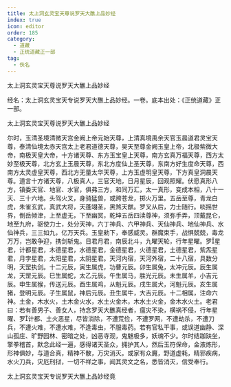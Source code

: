 ```yaml
---
title: 太上洞玄灵宝天尊说罗天大醮上品妙经
index: true
icon: editor
order: 185
category:
  - 道藏
  - 正统道藏正一部
tag:
  - 佚名
---
```


太上洞玄灵宝天尊说罗天大醮上品妙经  

经名：太上洞玄灵宝天专说罗天大醮上品妙经。一卷。底本出处：《正统道藏》正一部。  

太上洞玄灵宝天尊说罗天大醮上品妙经  

尔时，玉清圣境清微天宫金阙上帝元始天尊，上清真境禹余天官玉晨道君灵宝天尊，泰清仙境太赤天宫太上老君道德天尊，昊天至尊金阙玉皇上帝，北极紫微大帝，南极天皇大帝，十方诸天尊、东方玉宝皇上天尊，南方玄真万福天尊，西方太妙至极天尊，北方玄上玉晨天尊，东北方度仙上圣天尊，东南方好生度命天尊，西南方太灵虚皇天尊，西北方无量太华天尊，上方玉虚明皇天尊，下方真皇洞晨天尊。道言十方诸天尊，八极真人，三官天地，日月星辰，回观照耀。伏愿真形八方，镇委天官、地官、水官，俱弗三方，和同万汇，太一真形，变成本相，八十一天、三十六地。头驾火叉，身骑猛兽，或跨苍龙，掷火万里。五岳至尊，青龙白虎，朱雀玄武，真武大将，天蓬翊圣，黑煞天猷。罗叉从后，力士随行。啖摇世界，倒岳倾津，上至虚无，下至幽冥，乾坤五岳四渎尊神，须弥手弄，顶戴昆仑，地至九府，驱使力士，处分天神，六丁神兵、六甲神兵、天仙神兵、地仙神兵、水仙神兵，三三如九，亿万天兵。玉皇勑下，奉感威灵。群魔束手，战惧兢兢，毒龙万万，岂敢争迎，携剑斩鬼。日君月君，南辰北斗，九曜天轮，行年星曜。罗星君，计都星君，木德星君，水德星君，金德星君，火德星君，土德星君，紫炁星君，月孛星君，太阳星君，太阴星君。天河内宿，天河外宿，二十八宿，具数分明，天罡执剑。十二元辰，寅生属虎，功曹元辰。卯生属兔，太冲元辰。辰生属龙，天罡元辰。巳生属蛇，太乙元辰。午生属马，胜光元辰。未生属羊，小吉元辰。申生属猴，传送元辰。酉生属鸡，从魁元辰。戌生属犬，河魁元辰。亥生属猪，登明元辰。子生属鼠，神后元辰。丑生属牛，大吉元辰。十二相属，注命六神。土金，木水火，土木金火水，水土火金木，木水土火金，金木水火土。老君曰：若有善男子、善女人，持念罗天大醮真经者，瘟灾不染，横祸不侵，行年星曜、罗计都、土火恶星，尽皆消除，不遭荒俭，不遭罗网，不遭劫杀，不遭刀兵，不遭火难，不遭水难，不逢毒虫，不服毒药。若有官私干事，或误道幽静、深山孤庄、旷野园林、密暗之处，凶恶寺观，鬼魅极多，妖魂不少。尔时结跏趺坐，擎拳稽首，默念此经一遍，感得诸天圣众，拥护其人，然后玉符保命，金液炼形，形神俱妙，与道合真，精神不散，万灾消灭。或家有众魔，野道虚耗，精邪疾病，水火刀兵，灾厄刑狱，一切不祥之事，闻其灵文之名，悉皆消灭，信受奉行。  

太上洞玄灵宝天专说罗天大醮上品妙经竟  
